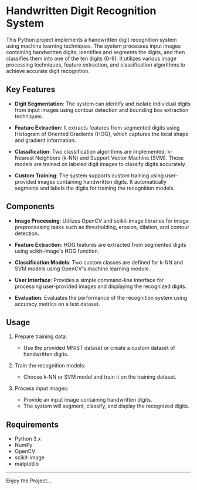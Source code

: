 # Handwritten Digit Recognition System

This Python project implements a handwritten digit recognition system using machine learning techniques. The system processes input images containing handwritten digits, identifies and segments the digits, and then classifies them into one of the ten digits (0-9). It utilizes various image processing techniques, feature extraction, and classification algorithms to achieve accurate digit recognition.

## Key Features

- **Digit Segmentation**: The system can identify and isolate individual digits from input images using contour detection and bounding box extraction techniques.
  
- **Feature Extraction**: It extracts features from segmented digits using Histogram of Oriented Gradients (HOG), which captures the local shape and gradient information.
  
- **Classification**: Two classification algorithms are implemented: k-Nearest Neighbors (k-NN) and Support Vector Machine (SVM). These models are trained on labeled digit images to classify digits accurately.
  
- **Custom Training**: The system supports custom training using user-provided images containing handwritten digits. It automatically segments and labels the digits for training the recognition models.

## Components

- **Image Processing**: Utilizes OpenCV and scikit-image libraries for image preprocessing tasks such as thresholding, erosion, dilation, and contour detection.
  
- **Feature Extraction**: HOG features are extracted from segmented digits using scikit-image's HOG function.
  
- **Classification Models**: Two custom classes are defined for k-NN and SVM models using OpenCV's machine learning module.
  
- **User Interface**: Provides a simple command-line interface for processing user-provided images and displaying the recognized digits.
  
- **Evaluation**: Evaluates the performance of the recognition system using accuracy metrics on a test dataset.

## Usage

1. Prepare training data:
   - Use the provided MNIST dataset or create a custom dataset of handwritten digits.
  
2. Train the recognition models:
   - Choose k-NN or SVM model and train it on the training dataset.
  
3. Process input images:
   - Provide an input image containing handwritten digits.
   - The system will segment, classify, and display the recognized digits.

## Requirements

- Python 3.x
- NumPy
- OpenCV
- scikit-image
- matplotlib

---

Enjoy the Project...
